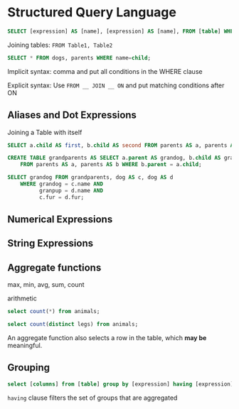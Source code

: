 # Structured Query Language

```sql
SELECT [expression] AS [name], [expression] AS [name], FROM [table] WHERE [condition] ORDER BY [order]; 
```

Joining tables: `FROM Table1, Table2`

```sql
SELECT * FROM dogs, parents WHERE name=child;
```

Implicit syntax: comma and put all conditions in the WHERE clause

Explicit syntax: Use `FROM __ JOIN __ ON` and put matching conditions after ON

## Aliases and Dot Expressions

Joining a Table with itself

```sql
SELECT a.child AS first, b.child AS second FROM parents AS a, parents AS b WHERE a.parent = b.parent and a.child < b.child;
```

```sql
CREATE TABLE grandparents AS SELECT a.parent AS grandog, b.child AS granpup
    FROM parents AS a, parents AS b WHERE b.parent = a.child;

SELECT grandog FROM grandparents, dog AS c, dog AS d
    WHERE grandog = c.name AND
          granpup = d.name AND
          c.fur = d.fur;

```

## Numerical Expressions

## String Expressions

## Aggregate functions

max, min, avg, sum, count

arithmetic

```sql
select count(*) from animals;

select count(distinct legs) from animals;
```

An aggregate function also selects a row in the table, which **may be** meaningful.

## Grouping

```sql
select [columns] from [table] group by [expression] having [expression];
```

`having` clause filters the set of groups that are aggregated

